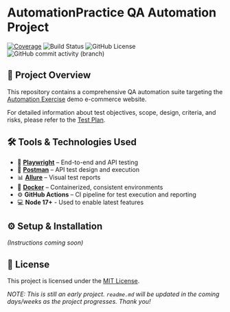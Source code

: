 # AutomationPractice QA Automation Project

[![Coverage](https://img.shields.io/badge/Coverage-50%25-brightgreen)](https://github.com/destrutoyt/yourrepo)
![Build Status](https://img.shields.io/github/actions/workflow/status/destrutoyt/qa-automation-automationexercise/playwright.yml)
![GitHub License](https://img.shields.io/github/license/destrutoyt/qa-automation-automationexercise)
![GitHub commit activity (branch)](https://img.shields.io/github/commit-activity/t/destrutoyt/qa-automation-automationexercise/main)

## 🚀 Project Overview

This repository contains a comprehensive QA automation suite targeting the [Automation Exercise](https://automationexercise.com/) demo e-commerce website.

For detailed information about test objectives, scope, design, criteria, and risks, please refer to the [Test Plan](https://github.com/destrutoyt/qa-automation-automationexercise/blob/main/docs/test-plan.md).

## 🛠 Tools & Technologies Used

- 🧪 **[Playwright](https://playwright.dev/)** – End-to-end and API testing  
- 🔭 **[Postman](https://www.postman.com/)** – API test design and execution  
- 📊 **[Allure](https://allurereport.org/)** – Visual test reports 
- 🐳 **[Docker](https://www.docker.com/)** – Containerized, consistent environments  
- ⚙️ **GitHub Actions** – CI pipeline for test execution and reporting
- 💻 **Node 17+** - Used to enable latest features

## ⚙️ Setup & Installation

*(Instructions coming soon)*

## 📄 License

This project is licensed under the [MIT License](https://github.com/destrutoyt/qa-automation-automationexercise/blob/main/LICENSE).

*NOTE: This is still an early project. `readme.md` will be updated in the coming days/weeks as the project progresses. Thank you!*
